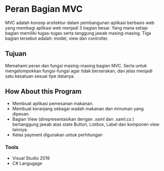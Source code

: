 # Peran Bagian MVC
MVC adalah konsep arsitektur dalam pembangunan aplikasi berbasis web yang membagi aplikasi web menjadi 3 bagian besar.
Yang mana setiap bagian memiliki tugas-tugas serta tanggung jawab masing-masing. Tiga bagian tersebut adalah: model, view dan controller.

## Tujuan
Memahami peran dan fungsi masing-masing bagian MVC. Serta untuk mengelompokkan fungsi-fungsi agar tidak berserakan, dan jelas menjadi satu kesatuan sesuai tipe datanya.

## How About this Program
- Membuat aplikasi pemesanan makanan.
- Membuat keranjang sebagai wadah makanan dan minuman yang dipesan.
- Bagian View (direpresentasikan dengan .xaml dan .xaml.cs ) bertanggung jawab atas state Button, Listbox, Label dan komponen view lainnya.
- Kelas payment digunakan untuk perhitungan

### Tools
- Visual Studio 2019
- C# Langugage

